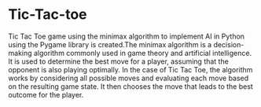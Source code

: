 # Tic-Tac-toe
 Tic Tac Toe game using the minimax algorithm to implement AI in Python using the Pygame library is created.The minimax algorithm is a decision-making algorithm commonly used in game theory and artificial intelligence. It is used to determine the best move for a player, assuming that the opponent is also playing optimally. In the case of Tic Tac Toe, the algorithm works by considering all possible moves and evaluating each move based on the resulting game state. It then chooses the move that leads to the best outcome for the player.
